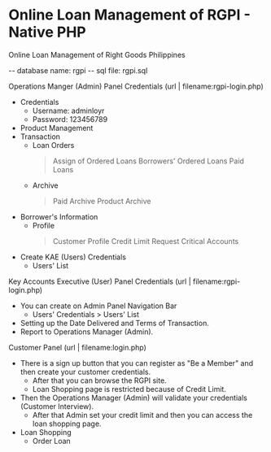 # Online Loan Management of RGPI - Native PHP
 Online Loan Management of Right Goods Philippines
 
 -- database name: rgpi
 -- sql file: rgpi.sql

Operations Manger (Admin) Panel Credentials (url | filename:rgpi-login.php)
* Credentials
  - Username: adminloyr
  - Password: 123456789
* Product Management
* Transaction
  - Loan Orders
    > Assign of Ordered Loans
    > Borrowers' Ordered Loans
    > Paid Loans
  - Archive
    > Paid Archive
    > Product Archive
* Borrower's Information
  - Profile
    > Customer Profile
    > Credit Limit Request
    > Critical Accounts
* Create KAE (Users) Credentials
  - Users' List

Key Accounts Executive (User) Panel Credentials (url | filename:rgpi-login.php)
* You can create on Admin Panel Navigation Bar
  - Users' Credentials > Users' List
* Setting up the Date Delivered and Terms of Transaction.
* Report to Operations Manager (Admin).

Customer Panel (url | filename:login.php)
* There is a sign up button that you can register as "Be a Member" and then create your customer credentials.
  - After that you can browse the RGPI site.
  - Loan Shopping page is restricted because of Credit Limit.
* Then the Operations Manager (Admin) will validate your credentials (Customer Interview).
  - After that Admin set your credit limit and then you can access the loan shopping page.
* Loan Shopping
  - Order Loan
